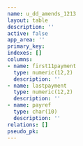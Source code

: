 ```yaml
---
name: u_dd_amends_1213
layout: table
description: ''
active: false
app_area: ''
primary_key: 
indexes: []
columns:
- name: first11payment
  type: numeric(12,2)
  description: ''
- name: lastpayment
  type: numeric(12,2)
  description: ''
- name: payref
  type: char(10)
  description: ''
relations: []
pseudo_pk: 
---
```


